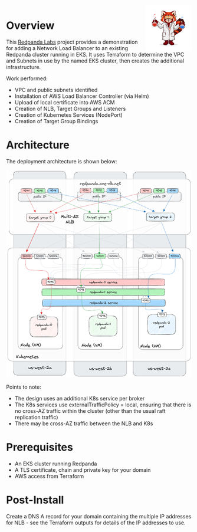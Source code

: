 
<img align="right" width="25%" src="images/redpanda_lab.png">

# Overview

This [Redpanda Labs](https://github.com/redpanda-data/redpanda-labs) project provides a demonstration for adding a Network Load Balancer to an existing Redpanda cluster running in EKS. It uses Terraform to determine the VPC and Subnets in use by the named EKS cluster, then creates the additional infrastructure.

Work performed:

- VPC and public subnets identified
- Installation of AWS Load Balancer Controller (via Helm)
- Upload of local certificate into AWS ACM
- Creation of NLB, Target Groups and Listeners
- Creation of Kubernetes Services (NodePort)
- Creation of Target Group Bindings


# Architecture

The deployment architecture is shown below:

<img src="images/architecture.png">

Points to note:

- The design uses an additional K8s service per broker
- The K8s services use externalTrafficPolicy = local, ensuring that there is no cross-AZ traffic within the cluster (other than the usual raft replication traffic)
- There may be cross-AZ traffic between the NLB and K8s

# Prerequisites

- An EKS cluster running Redpanda
- A TLS certificate, chain and private key for your domain
- AWS access from Terraform

# Post-Install

Create a DNS A record for your domain containing the multiple IP addresses for NLB - see the Terraform outputs for details of the IP addresses to use.